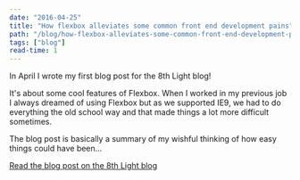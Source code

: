 ```yaml
---
date: "2016-04-25"
title: "How flexbox alleviates some common front end development pains"
path: "/blog/how-flexbox-alleviates-some-common-front-end-development-pains"
tags: ["blog"] 
read-time: 1
---
```


In April I wrote my first blog post for the 8th Light blog!

<!--break-->

It's about some cool features of Flexbox. When I worked in my previous job I always dreamed of using Flexbox but as we supported IE9, we had to do everything the old school way and that made things a lot more difficult sometimes.

The blog post is basically a summary of my wishful thinking of how easy things could have been...

[Read the blog post on the 8th Light blog](https://8thlight.com/blog/rabea-gleissner/2016/04/25/alleviate-frontend-dev-pains-with-flexbox.html)
